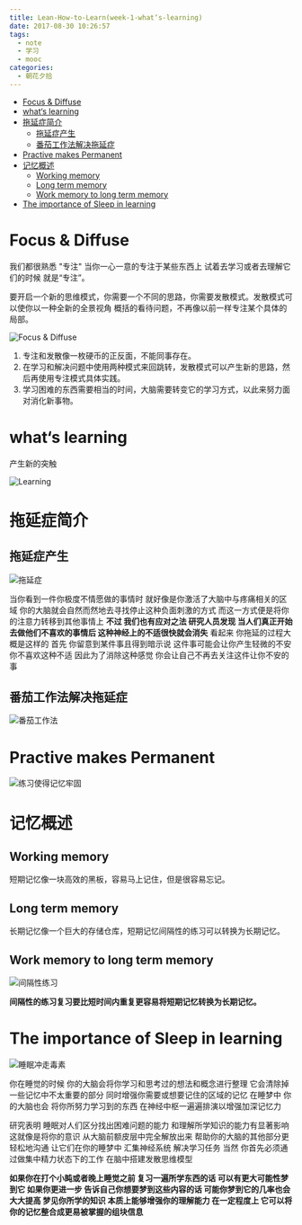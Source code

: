 ```yaml
---
title: Lean-How-to-Learn(week-1-what‘s-learning)
date: 2017-08-30 10:26:57
tags:
  - note
  - 学习
  - mooc
categories:
  - 朝花夕拾
---
```


<!-- TOC depthFrom:1 depthTo:6 withLinks:1 updateOnSave:1 orderedList:0 -->

- [Focus & Diffuse](#focus-diffuse)
- [what‘s learning](#whats-learning)
- [拖延症简介](#拖延症简介)
	- [拖延症产生](#拖延症产生)
	- [番茄工作法解决拖延症](#番茄工作法解决拖延症)
- [Practive makes Permanent](#practive-makes-permanent)
- [记忆概述](#记忆概述)
	- [Working memory](#working-memory)
	- [Long term memory](#long-term-memory)
	- [Work memory to long term memory](#work-memory-to-long-term-memory)
- [The importance of Sleep in learning](#the-importance-of-sleep-in-learning)

<!-- /TOC -->

<!-- more -->

# Focus & Diffuse

我们都很熟悉 "专注" 当你一心一意的专注于某些东西上 试着去学习或者去理解它们的时候 就是“专注”。

要开启一个新的思维模式，你需要一个不同的思路，你需要发散模式。发散模式可以使你以一种全新的全景视角
概括的看待问题，不再像以前一样专注某个具体的局部。

![Focus & Diffuse](http://oqbaa7a72.bkt.clouddn.com/2017/Screenshot%20from%202017-08-30%2010-08-03.png)

1. 专注和发散像一枚硬币的正反面，不能同事存在。
2. 在学习和解决问题中使用两种模式来回跳转，发散模式可以产生新的思路，然后再使用专注模式具体实践。
3. 学习困难的东西需要相当的时间，大脑需要转变它的学习方式，以此来努力面对消化新事物。

# what‘s learning
产生新的突触

![Learning](http://oqbaa7a72.bkt.clouddn.com/2017/Screenshot%20from%202017-08-30%2010-29-16.png)

# 拖延症简介

## 拖延症产生
![拖延症](http://oqbaa7a72.bkt.clouddn.com/2017/Screenshot%20from%202017-08-30%2010-32-00.png)

当你看到一件你极度不情愿做的事情时 就好像是你激活了大脑中与疼痛相关的区域 你的大脑就会自然而然地去寻找停止这种负面刺激的方式 而这一方式便是将你的注意力转移到其他事情上 **不过 我们也有应对之法 研究人员发现 当人们真正开始去做他们不喜欢的事情后 这种神经上的不适很快就会消失** 看起来 你拖延的过程大概是这样的 首先 你留意到某件事且得到暗示说 这件事可能会让你产生轻微的不安 你不喜欢这种不适 因此为了消除这种感觉 你会让自己不再去关注这件让你不安的事

## 番茄工作法解决拖延症
![番茄工作法](http://oqbaa7a72.bkt.clouddn.com/2017/Screenshot%20from%202017-08-30%2010-47-01.png)

# Practive makes Permanent
![练习使得记忆牢固](http://oqbaa7a72.bkt.clouddn.com/2017/Screenshot%20from%202017-08-30%2010-48-13.png)

# 记忆概述
## Working memory
短期记忆像一块高效的黑板，容易马上记住，但是很容易忘记。
## Long term memory
长期记忆像一个巨大的存储仓库，短期记忆间隔性的练习可以转换为长期记忆。
## Work memory to long term memory
![间隔性练习](http://oqbaa7a72.bkt.clouddn.com/2017/Screenshot%20from%202017-08-30%2010-58-41.png)

**间隔性的练习复习要比短时间内重复更容易将短期记忆转换为长期记忆。**
# The importance of Sleep in learning
![睡眠冲走毒素](http://oqbaa7a72.bkt.clouddn.com/2017/Screenshot%20from%202017-08-30%2010-54-50.png)

你在睡觉的时候 你的大脑会将你学习和思考过的想法和概念进行整理 它会清除掉一些记忆中不太重要的部分 同时增强你需要或想要记住的区域的记忆 在睡梦中 你的大脑也会 将你所努力学习到的东西 在神经中枢一遍遍排演以增强加深记忆力

研究表明 睡眠对人们区分找出困难问题的能力 和理解所学知识的能力有显著影响 这就像是将你的意识 从大脑前额皮层中完全解放出来 帮助你的大脑的其他部分更轻松地沟通 让它们在你的睡梦中 汇集神经系统 解决学习任务 当然 你首先必须通过做集中精力状态下的工作 在脑中搭建发散思维模型

**如果你在打个小盹或者晚上睡觉之前 复习一遍所学东西的话 可以有更大可能性梦到它 如果你更进一步 告诉自己你想要梦到这些内容的话 可能你梦到它的几率也会大大提高 梦见你所学的知识 本质上能够增强你的理解能力 在一定程度上 它可以将你的记忆整合成更易被掌握的组块信息**
